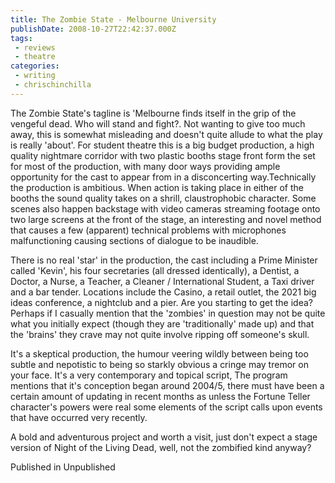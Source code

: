 ```yaml
---
title: The Zombie State - Melbourne University
publishDate: 2008-10-27T22:42:37.000Z
tags:
 - reviews 
 - theatre
categories:
 - writing
 - chrischinchilla
---
```


The Zombie State's tagline is 'Melbourne finds itself in the grip of the vengeful dead. Who will stand and fight?. Not wanting to give too much away, this is somewhat misleading and doesn't quite allude to what the play is really 'about'. For student theatre this is a big budget production, a high quality nightmare corridor with two plastic booths stage front form the set for most of the production, with many door ways providing ample opportunity for the cast to appear from in a disconcerting way.Technically the production is ambitious. When action is taking place in either of the booths the sound quality takes on a shrill, claustrophobic character. Some scenes also happen backstage with video cameras streaming footage onto two large screens at the front of the stage, an interesting and novel method that causes a few (apparent) technical problems with microphones malfunctioning causing sections of dialogue to be inaudible.

There is no real 'star' in the production, the cast including a Prime Minister called 'Kevin', his four secretaries (all dressed identically), a Dentist, a Doctor, a Nurse, a Teacher, a Cleaner / International Student, a Taxi driver and a bar tender. Locations include the Casino, a retail outlet, the 2021 big ideas conference, a nightclub and a pier. Are you starting to get the idea? Perhaps if I casually mention that the 'zombies' in question may not be quite what you initially expect (though they are 'traditionally' made up) and that the 'brains' they crave may not quite involve ripping off someone's skull.

It's a skeptical production, the humour veering wildly between being too subtle and nepotistic to being so starkly obvious a cringe may tremor on your face. It's a very contemporary and topical script, The program mentions that it's conception began around 2004/5, there must have been a certain amount of updating in recent months as unless the Fortune Teller character's powers were real some elements of the script calls upon events that have occurred very recently.

A bold and adventurous project and worth a visit, just don't expect a stage version of Night of the Living Dead, well, not the zombified kind anyway?

Published in Unpublished
